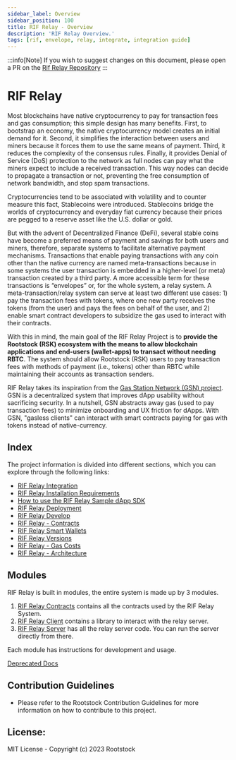 ```yaml
---
sidebar_label: Overview
sidebar_position: 100
title: RIF Relay - Overview
description: 'RIF Relay Overview.'
tags: [rif, envelope, relay, integrate, integration guide]
---
```


:::info[Note]
If you wish to suggest changes on this document, please open a PR on the [Rif Relay Repository](https://github.com/rsksmart/rif-relay.git)
:::

# RIF Relay
Most blockchains have native cryptocurrency to pay for transaction fees and gas consumption; this simple design has many benefits. First, to bootstrap an economy, the native cryptocurrency model creates an initial demand for it. Second, it simplifies the interaction between users and miners because it forces them to use the same means of payment. Third, it reduces the complexity of the consensus rules. Finally, it provides Denial of Service (DoS) protection to the network as full nodes can pay what the miners expect to include a received transaction. This way nodes can decide to propagate a transaction or not, preventing the free consumption of network bandwidth, and stop spam transactions.

Cryptocurrencies tend to be associated with volatility and to counter measure this fact, Stablecoins were introduced. Stablecoins bridge the worlds of cryptocurrency and everyday fiat currency because their prices are pegged to a reserve asset like the U.S. dollar or gold.

But with the advent of Decentralized Finance (DeFi), several stable coins have become a preferred means of payment and savings for both users and miners, therefore, separate systems to facilitate alternative payment mechanisms. Transactions that enable paying transactions with any coin other than the native currency are named meta-transactions because in some systems the user transaction is embedded in a higher-level (or meta) transaction created by a third party. A more accessible term for these transactions is “envelopes” or, for the whole system, a relay system. A meta-transaction/relay system can serve at least two different use cases: 1) pay the transaction fees with tokens, where one new party receives the tokens (from the user) and pays the fees on behalf of the user, and 2) enable smart contract developers to subsidize the gas used to interact with their contracts.

With this in mind, the main goal of the RIF Relay Project is to **provide the Rootstock (RSK) ecosystem with the means to allow blockchain applications and end-users (wallet-apps) to transact without needing RBTC**. The system should allow Rootstock (RSK) users to pay transaction fees with methods of payment (i.e., tokens) other than RBTC while maintaining their accounts as transaction senders.

RIF Relay takes its inspiration from the [Gas Station Network (GSN) project](https://github.com/opengsn/gsn). GSN is a decentralized system that improves dApp usability without sacrificing security. In a nutshell, GSN abstracts away gas (used to pay transaction fees) to minimize onboarding and UX friction for dApps. With GSN, "gasless clients" can interact with smart contracts paying for gas with tokens instead of native-currency.

<!--START IMPORTANT NOTE: In this region here, the information is omited in the Devportal -->
## Index
The project information is divided into different sections, which you can explore through the following links:

- [RIF Relay Integration](./docs/integrate.md)
- [RIF Relay Installation Requirements](./docs/installation-requirements.md)
- [How to use the RIF Relay Sample dApp SDK](./docs/sample-dapp.md)
- [RIF Relay Deployment](./docs/deployment.md)
- [RIF Relay Develop](./docs/develop.md)
- [RIF Relay - Contracts](./docs/contracts.md)
- [RIF Relay Smart Wallets](./docs/smart-wallets.md)
- [RIF Relay Versions](./docs/versions.md)
- [RIF Relay - Gas Costs](./docs/gas-costs.md)
- [RIF Relay - Architecture](./docs/architecture.md)
<!-- IMPORTANT NOTE: In this region here, the information is omited in the Devportal END-->

## Modules

RIF Relay is built in modules, the entire system is made up by 3 modules.

1. [RIF Relay Contracts](https://github.com/rsksmart/rif-relay-contracts) contains all the contracts used by the RIF Relay System.
2. [RIF Relay Client](https://github.com/rsksmart/rif-relay-client) contains a library to interact with the relay server.
3. [RIF Relay Server](https://github.com/rsksmart/rif-relay-server) has all the relay server code. You can run the server directly from there.

Each module has instructions for development and usage.

[Deprecated Docs](docs/README.md)


## Contribution Guidelines
* Please refer to the Rootstock Contribution Guidelines for more information on how to contribute to this project.

## License:
MIT License - Copyright (c) 2023 Rootstock
